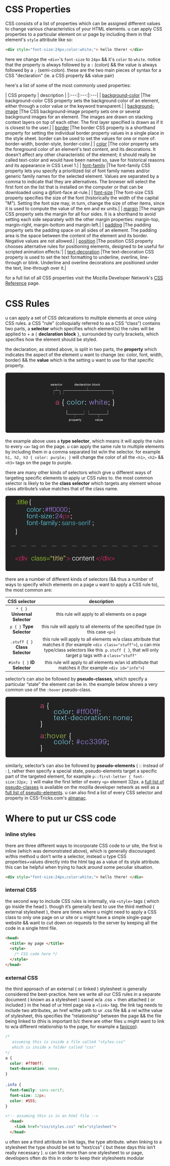 
# CSS Properties

CSS consists of a list of properties which can be assigned different values to change various characteristics of your HTML elements. u can apply CSS properties to a particular element on ur page by including them in that element's `style` attribute like so:

```html
<div style="font-size:24px;color:white;"> hello there! </div>
```

here we change the `<div>`'s `font-size` to `24px` && it's `color` to `white`. notice that the property is always followed by a `:` (colon) && the value is always followed by a `;` (semi-colon). these are the two main pieces of syntax for a CSS "declaration" (ie. a CSS property && value pair)


here's a list of some of the most commonly used properties:

| CSS property | description |
|:---:|:---:|:---|
| [background-color](https://developer.mozilla.org/en-US/docs/Web/CSS/background-color) |The background-color CSS property sets the background color of an element, either through a color value or the keyword transparent.|
| [background-image](https://developer.mozilla.org/en-US/docs/Web/CSS/background-image) |The CSS background-image property sets one or several background images for an element. The images are drawn on stacking context layers on top of each other. The first layer specified is drawn as if it is closest to the user.|
| [border](https://developer.mozilla.org/en-US/docs/Web/CSS/border) |The border CSS property is a shorthand property for setting the individual border property values in a single place in the style sheet. border can be used to set the values for one or more of: border-width, border-style, border-color.|
| [color](https://developer.mozilla.org/en-US/docs/Web/CSS/color) |The color property sets the foreground color of an element's text content, and its decorations. It doesn't affect any other characteristic of the element; it should really be called text-color and would have been named so, save for historical reasons and its appearance in CSS Level 1.|
| [font-family](https://developer.mozilla.org/en-US/docs/Web/CSS/font-family) |The font-family CSS property lets you specify a prioritized list of font family names and/or generic family names for the selected element. Values are separated by a comma to indicate that they are alternatives. The browser will select the first font on the list that is installed on the computer or that can be downloaded using a @font-face at-rule.|
| [font-size]('https://developer.mozilla.org/en-US/docs/Web/CSS/font-size) |The font-size CSS property specifies the size of the font (historically the width of the capital "M"). Setting the font size may, in turn, change the size of other items, since it is used to compute the value of the em and ex <length> units.|
| [margin](https://developer.mozilla.org/en-US/docs/Web/CSS/margin) |The margin CSS property sets the margin for all four sides. It is a shorthand to avoid setting each side separately with the other margin properties: margin-top, margin-right, margin-bottom and margin-left.|
| [padding](https://developer.mozilla.org/en-US/docs/Web/CSS/padding) |The padding property sets the padding space on all sides of an element. The padding area is the space between the content of the element and its border. Negative values are not allowed.|
| [position](https://developer.mozilla.org/en-US/docs/Web/CSS/position) |The position CSS property chooses alternative rules for positioning elements, designed to be useful for scripted animation effects.'|
| [text-decoration]('https://developer.mozilla.org/en-US/docs/Web/CSS/text-decoration) |The text-decoration CSS property is used to set the text formatting to underline, overline, line-through or blink. Underline and overline decorations are positioned under the text, line-through over it.|

for a full list of all CSS properties visit the Mozilla Developer Network's [CSS Reference](https://developer.mozilla.org/en-US/docs/Web/CSS/Reference) page.


# CSS Rules

u can apply a set of CSS delcarations to multiple elements at once using CSS rules. a CSS "rule" (colloquially referred to as a CSS “class”) contains two parts, a **selector** which specifies which element(s) the rules will be applied to + a `{` **declaration block** `}`, surrounded by curly brackets, which specifies how the element should be styled.

the declaration, as stated above, is split in two parts, the **property** which indicates the aspect of the element u want to change (ex: color, font, width, border) && the **value** which is the setting u want to use for that specific property.


![css](images/cssrule.png)

the example above uses a **type selector**, which means it will apply the rules to every `<a>` tag on the page. u can apply the same rule to multiple elements by including them in a comma separated list w/in the selector. for example `h1, h2, h3 { color: purple; }` will change the color of all the `<h1>`, `<h2>` && `<h3>` tags on the page to purple.

there are many other kinds of selectors which give u different ways of targeting specific elements to apply ur CSS rules to. the most common selector is likely to be the **class selector** which targets any element whose class attribute’s value matches that of the class name.

![css](images/cssrule2.png)

there are a number of different kinds of selectors (&& thus a number of ways to specify which elements on a page u want to apply a CSS rule to), the most common are:

| CSS selector | description |
|:---:|:---:|
|`* { }` **Universal Selector**|this rule will apply to all elements on a page|
|`p { }` **Type Selector**|this rule will apply to all elements of the specified type (in this case `<p>`)|
|`.stuff { }` **Class Selector**|this rule will apply to all elements w/a class attribute that matches it (for example `<div class="stuff">`), u can mix type/class selectors like this` p.stuff { }`, that will only target p tags with a `class="stuff"`|
|`#info { }` **ID Selector**|this rule will apply to all elements w/an id attribute that matches it (for example `<div id="info">`)|

selector’s can also be followed by **pseudo-classes**, which specify a particular “state” the element can be in. the example below shows a very common use of the `:hover` pseudo-class.

![css](images/cssrule3.png)

similarly, selector’s can also be followed by **pseudo-elements** ( :: instead of : ), rather then specify a special state, pseudo-elements target a specific part of the targeted element, for example `p::first-letter { font-size:32px; }` will make the first letter of every `<p>` element 32px. a [full list of pseudo-classes](https://developer.mozilla.org/en-US/docs/Web/CSS/Pseudo-classes) is available on the mozilla developer network as well as a [full list of pseudo-elements](https://developer.mozilla.org/en-US/docs/Web/CSS/Pseudo-elements). u can also find a list of every CSS selector and property in CSS-Tricks.com's [almanac](https://css-tricks.com/almanac/).


# Where to put ur CSS code

### inline styles

there are three different ways to incorporate CSS code to ur site, the first is inline (which was demonstrated above), which is generally discouraged. w/this method u don’t write a selector, instead u type CSS properties+values directly into the html tag as a value of its style attribute. this can be helpful when trying to hack around some peculiar situation.

```html
<div style="font-size:24px;color:white;"> hello there! </div>
```


### internal CSS

the second way to include CSS rules is internally, via `<style>` tags ( which go inside the head ). though it’s generally best to use the third method ( external stylesheet ), there are times where u might need to apply a CSS class to only one page on ur site or u might have a simple single-page website && want to cut down on requests to the server by keeping all the code in a single html file.

```html
<head>
  <title> my page </title>
  <style>
    /* CSS code here */
  </style>
</head>
```


### external CSS

the third approach of an external ( or linked ) stylesheet is generally considered the best-practice. here we write all our CSS rules in a separate document ( known as a stylesheet ) saved w/a .css + then attached ( or included ) in the head of ur html page via a `<link>` tag. the link tag needs to include two attributes, an href w/the path to ur .css file && a rel w/the value of stylesheet, this specifies the “relationship” between the page && the file being linked to (this is important b/c there are other files u might want to link to w/a different relationship to the page, for example a [favicon](https://en.wikipedia.org/wiki/Favicon)).

```css
/*
   assuming this is inside a file called "styles.css"
   which is inside a folder called "css"
*/
a {
  color: #ff00ff;
  text-decoration: none;
}

.info {
  font-family: sans-serif;
  font-size: 12px;
  color: #555;
}
```

```html
<!-- assuming this is in an html file -->
  <head>
    <link href="css/styles.css" rel="stylesheet">
  </head>
```

u often see a third attribute in link tags, the type attribute. when linking to a stylesheet the type should be set to “text/css” ( but these days this isn’t really necessary ). u can link more than one stylesheet to ur page, developers often do this in order to keep their stylesheets modular
